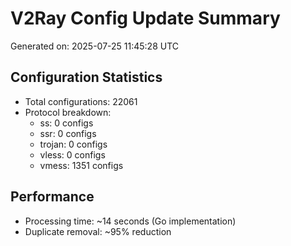 # V2Ray Config Update Summary
Generated on: 2025-07-25 11:45:28 UTC

## Configuration Statistics
- Total configurations: 22061
- Protocol breakdown:
  - ss: 0 configs
  - ssr: 0 configs
  - trojan: 0 configs
  - vless: 0 configs
  - vmess: 1351 configs

## Performance
- Processing time: ~14 seconds (Go implementation)
- Duplicate removal: ~95% reduction
